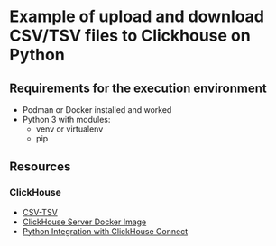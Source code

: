 # Example of upload and download CSV/TSV files to Clickhouse on Python

## Requirements for the execution environment

- Podman or Docker installed and worked
- Python 3 with modules:
  - venv or virtualenv
  - pip

## Resources

### ClickHouse

- [CSV-TSV](https://clickhouse.com/docs/en/integrations/data-formats/csv-tsv)
- [ClickHouse Server Docker Image](https://hub.docker.com/r/clickhouse/clickhouse-server#!)
- [Python Integration with ClickHouse Connect](https://clickhouse.com/docs/en/integrations/python#file-inserts)
